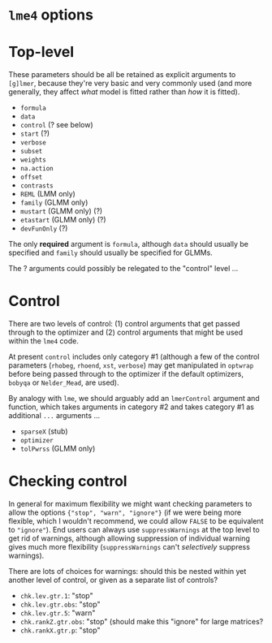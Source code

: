 `lme4` options
======================

# Top-level

These parameters should be all be retained as explicit arguments to `[g]lmer`, because they're very basic and very
commonly used (and more generally, they affect *what* model
is fitted rather than *how* it is fitted).

* `formula`
* `data`
* `control` (? see below)
* `start` (?)
* `verbose`
* `subset`
* `weights`
* `na.action`
* `offset`
* `contrasts`
* `REML` (LMM only)
* `family` (GLMM only)
* `mustart` (GLMM only) (?)
* `etastart` (GLMM only) (?)
* `devFunOnly` (?)

The only **required** argument is `formula`, although `data` should usually be specified and `family` should usually be specified for GLMMs.

The ? arguments could possibly be relegated to the "control" level ...

# Control

There are two levels of control: (1) control arguments that get passed through to the optimizer and (2) control arguments that might be used within the `lme4` code.

At present `control` includes only category #1 (although a few of the control parameters (`rhobeg`, `rhoend`, `xst`, `verbose`) may get manipulated in `optwrap` before being passed through to the optimizer if the default optimizers, `bobyqa` or `Nelder_Mead`, are used).

By analogy with `lme`, we should arguably add an `lmerControl` argument and function, which takes arguments in category #2 and takes category #1 as additional `...` arguments ...

* `sparseX` (stub)
* `optimizer`
* `tolPwrss` (GLMM only)

# Checking control

In general for maximum flexibility we might want checking parameters to allow the options `{"stop", "warn", "ignore"}` (if we were being more flexible, which I wouldn't recommend, we could allow `FALSE` to be equivalent to `"ignore"`).  End users can always use `suppressWarnings` at the top level to get rid of warnings, although allowing suppression of individual warning gives much more flexibility (`suppressWarnings` can't *selectively* suppress warnings).

There are lots of choices for warnings: should this be nested within yet another level of control, or given as a separate list of controls?

* `chk.lev.gtr.1`: "stop"
* `chk.lev.gtr.obs`: "stop"
* `chk.lev.gtr.5`: "warn"
* `chk.rankZ.gtr.obs`: "stop" (should make this "ignore" for large matrices?
* `chk.rankX.gtr.p`: "stop"


